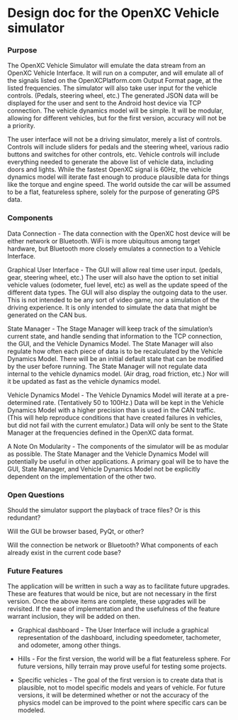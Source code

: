 # Design doc for the OpenXC Vehicle simulator
### Purpose
The OpenXC Vehicle Simulator will emulate the data stream from an OpenXC Vehicle Interface.  It will run on a computer, and will emulate all of the signals listed on the OpenXCPlatform.com Output Format page, at the listed frequencies.  The simulator will also take user input for the vehicle controls.  (Pedals, steering wheel, etc.)  The generated JSON data will be displayed for the user and sent to the Android host device via TCP connection.  The vehicle dynamics model will be simple.  It will be modular, allowing for different vehicles, but for the first version, accuracy will not be a priority.  

The user interface will not be a driving simulator, merely a list of controls.  Controls will include sliders for pedals and the steering wheel, various radio buttons and switches for other controls, etc.  Vehicle controls will include everything needed to generate the above list of vehicle data, including doors and lights.  While the fastest OpenXC signal is 60Hz, the vehicle dynamics model will iterate fast enough to produce plausible data for things like the torque and engine speed.  The world outside the car will be assumed to be a flat, featureless sphere, solely for the purpose of generating GPS data.

### Components
Data Connection - The data connection with the OpenXC host device will be either network or Bluetooth.  WiFi is more ubiquitous among target hardware, but Bluetooth more closely emulates a connection to a Vehicle Interface.

Graphical User Interface - The GUI will allow real time user input.  (pedals, gear, steering wheel, etc.)  The user will also have the option to set initial vehicle values (odometer, fuel level, etc) as well as the update speed of the different data types.  The GUI will also display the outgoing data to the user.  This is not intended to be any sort of video game, nor a simulation of the driving experience.  It is only intended to simulate the data that might be generated on the CAN bus.  

State Manager - The Stage Manager will keep track of the simulation’s current state, and handle sending that information to the TCP connection, the GUI, and the Vehicle Dynamics Model.  The State Manager will also regulate how often each piece of data is to be recalculated by the Vehicle Dynamics Model.  There will be an initial default state that can be modified by the user before running.  The State Manager will not regulate data internal to the vehicle dynamics model.  (Air drag, road friction, etc.)  Nor will it be updated as fast as the vehicle dynamics model.

Vehicle Dynamics Model - The Vehicle Dynamics Model will iterate at a pre-determined rate.  (Tentatively 50 to 100Hz.)  Data will be kept in the Vehicle Dynamics Model with a higher precision than is used in the CAN traffic.  (This will help reproduce conditions that have created failures in vehicles, but did not fail with the current emulator.)  Data will only be sent to the State Manager at the frequencies defined in the OpenXC data format.

A Note On Modularity - The components of the simulator will be as modular as possible.  The State Manager and the Vehicle Dynamics Model will potentially be useful in other applications.  A primary goal will be to have the GUI, State Manager, and Vehicle Dynamics Model not be explicitly dependent on the implementation of the other two.

### Open Questions
Should the simulator support the playback of trace files?  Or is this redundant?

Will the GUI be browser based, PyQt, or other?

Will the connection be network or Bluetooth?  What components of each already exist in the current code base?

### Future Features
The application will be written in such a way as to facilitate future upgrades.  These are features that would be nice, but are not necessary in the first version.  Once the above items are complete, these upgrades will be revisited.  If the ease of implementation and the usefulness of the feature warrant inclusion, they will be added on then.

* Graphical dashboard - The User Interface will include a graphical representation of the dashboard, including speedometer, tachometer, and odometer, among other things.

* Hills - For the first version, the world will be a flat featureless sphere.  For future versions, hilly terrain may prove useful for testing some projects.

* Specific vehicles - The goal of the first version is to create data that is plausible, not to model specific models and years of vehicle.  For future versions, it will be determined whether or not the accuracy of the physics model can be improved to the point where specific cars can be modeled.  
